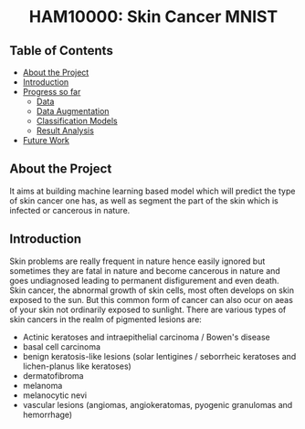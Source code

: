 <h1 align="center">HAM10000: Skin Cancer MNIST</h1>

## Table of Contents

- [About the Project](#about-the-project)
- [Introduction](#Introduction)
- [Progress so far]()
  - [Data](#Data)
  - [Data Augmentation](#Data-Augmentation)
  - [Classification Models](#Classification-Models)
  - [Result Analysis](#Result-Analysis)
- [Future Work](#future-work)

## About the Project

It aims at building machine learning based model which will predict the type of skin cancer one has, as well as segment the part of the skin which is infected or cancerous in nature.

## Introduction

Skin problems are really frequent in nature hence easily ignored but sometimes they are fatal in nature and become cancerous in nature and goes undiagnosed leading to permanent disfigurement and even death. Skin cancer, the abnormal growth of skin cells, most often develops on skin exposed to the sun. But this common form of cancer can also ocur on aeas of your skin not ordinarily exposed to sunlight.
There are various types of skin cancers in the realm of pigmented lesions are:
- Actinic keratoses and intraepithelial carcinoma / Bowen's disease
- basal cell carcinoma
- benign keratosis-like lesions (solar lentigines / seborrheic keratoses and lichen-planus like keratoses)
- dermatofibroma
- melanoma
- melanocytic nevi
- vascular lesions (angiomas, angiokeratomas, pyogenic granulomas and hemorrhage)

